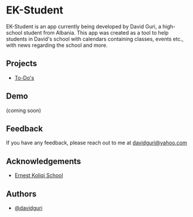 # EK-Student

EK-Student is an app currently being developed by David Guri, a high-school student from Albania. This app was created as a tool to help students in David's school with calendars containing classes, events etc., with news regarding the school and more.


## Projects
- [To-Do's](https://github.com/EK-Student/ek-student-app/projects/1)


## Demo

(coming soon)


## Feedback

If you have any feedback, please reach out to me at davidguri@yahoo.com


## Acknowledgements

 - [Ernest Koliqi School](https://ernestkoliqi.com)


## Authors

- [@davidguri](https://github.com/davidguri)
